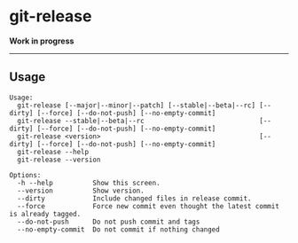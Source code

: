 # git-release

**Work in progress**

--------------------------------------------------------------------------------

## Usage

```
Usage:
  git-release [--major|--minor|--patch] [--stable|--beta|--rc] [--dirty] [--force] [--do-not-push] [--no-empty-commit]
  git-release --stable|--beta|--rc                             [--dirty] [--force] [--do-not-push] [--no-empty-commit]
  git-release <version>                                        [--dirty] [--force] [--do-not-push] [--no-empty-commit]
  git-release --help
  git-release --version

Options:
  -h --help          Show this screen.
  --version          Show version.
  --dirty            Include changed files in release commit.
  --force            Force new commit even thought the latest commit is already tagged.
  --do-not-push      Do not push commit and tags
  --no-empty-commit  Do not commit if nothing changed
```
